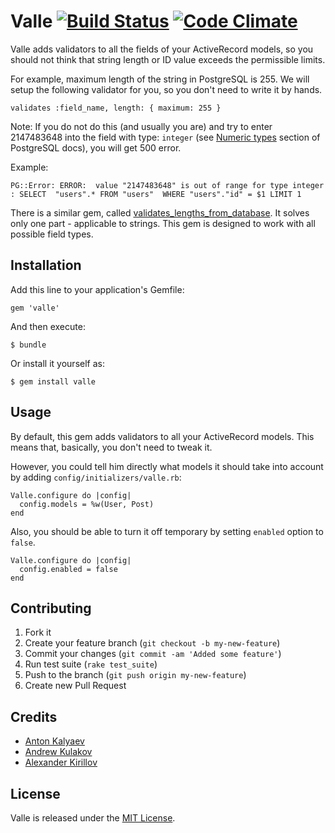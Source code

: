 # Valle [![Build Status](https://secure.travis-ci.org/kaize/valle.png "Build Status")](http://travis-ci.org/kaize/valle) [![Code Climate](https://codeclimate.com/badge.png)](https://codeclimate.com/github/kaize/valle)

Valle adds validators to all the fields of your ActiveRecord models,
so you should not think that string length or ID value exceeds the permissible limits.

For example, maximum length of the string in PostgreSQL is 255. We will
setup the following validator for you, so you don't need to write it by
hands.

    validates :field_name, length: { maximum: 255 }

Note: If you do not do this (and usually you are) and try to enter 2147483648 into the field with type: `integer` (see [Numeric types](http://www.postgresql.org/docs/9.2/static/datatype-numeric.html) section of PostgreSQL docs), you will get 500 error.

Example:

    PG::Error: ERROR:  value "2147483648" is out of range for type integer
    : SELECT  "users".* FROM "users"  WHERE "users"."id" = $1 LIMIT 1

There is a similar gem, called [validates_lengths_from_database](http://github.com/rubiety/validates_lengths_from_database). It solves only one part -
applicable to strings. This gem is designed to work with all possible field types.

## Installation

Add this line to your application's Gemfile:

    gem 'valle'

And then execute:

    $ bundle

Or install it yourself as:

    $ gem install valle

## Usage

By default, this gem adds validators to all your ActiveRecord models.
This means that, basically, you don't need to tweak it.

However, you could tell him directly what models it should take into account by adding `config/initializers/valle.rb`:

    Valle.configure do |config|
      config.models = %w(User, Post)
    end

Also, you should be able to turn it off temporary by setting `enabled` option to `false`.

    Valle.configure do |config|
      config.enabled = false
    end

## Contributing

1. Fork it
2. Create your feature branch (`git checkout -b my-new-feature`)
3. Commit your changes (`git commit -am 'Added some feature'`)
4. Run test suite (`rake test_suite`)
5. Push to the branch (`git push origin my-new-feature`)
6. Create new Pull Request

## Credits

- [Anton Kalyaev](http://github.com/akalyaev)
- [Andrew Kulakov](http://github.com/Andrew8xx8)
- [Alexander Kirillov](http://github.com/saratovsource)

## License

Valle is released under the [MIT License](http://www.opensource.org/licenses/MIT).
